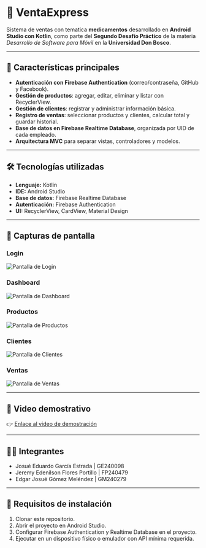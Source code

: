 # 📱 VentaExpress

Sistema de ventas con tematica **medicamentos** desarrollado en **Android Studio con Kotlin**, como parte del **Segundo Desafío Práctico** de la materia *Desarrollo de Software para Móvil* en la **Universidad Don Bosco**.

---

## 🚀 Características principales
- **Autenticación con Firebase Authentication** (correo/contraseña, GitHub y Facebook).  
- **Gestión de productos**: agregar, editar, eliminar y listar con RecyclerView.  
- **Gestión de clientes**: registrar y administrar información básica.  
- **Registro de ventas**: seleccionar productos y clientes, calcular total y guardar historial.  
- **Base de datos en Firebase Realtime Database**, organizada por UID de cada empleado.  
- **Arquitectura MVC** para separar vistas, controladores y modelos.

---

## 🛠️ Tecnologías utilizadas
- **Lenguaje:** Kotlin  
- **IDE:** Android Studio  
- **Base de datos:** Firebase Realtime Database  
- **Autenticación:** Firebase Authentication  
- **UI:** RecyclerView, CardView, Material Design  

---

## 📸 Capturas de pantalla
### Login
![Pantalla de Login](Fotos_readme/login.jpeg)

### Dashboard
![Pantalla de Dashboard](Fotos_readme/dashboard.jpeg)

### Productos
![Pantalla de Productos](Fotos_readme/productos.jpeg)

### Clientes
![Pantalla de Clientes](Fotos_readme/clientes.jpeg)

### Ventas
![Pantalla de Ventas](Fotos_readme/vntas.jpeg)

---

## 🎥 Video demostrativo
👉 [Enlace al video de demostración](https://udbedu-my.sharepoint.com/:v:/g/personal/ge240098_alumno_udb_edu_sv/EYJzU3L3yuxPpoD7Seykyu0BqTsqS6jHZQastasF9KiiHQ?e=X4QoXj&nav=eyJyZWZlcnJhbEluZm8iOnsicmVmZXJyYWxBcHAiOiJTdHJlYW1XZWJBcHAiLCJyZWZlcnJhbFZpZXciOiJTaGFyZURpYWxvZy1MaW5rIiwicmVmZXJyYWxBcHBQbGF0Zm9ybSI6IldlYiIsInJlZmVycmFsTW9kZSI6InZpZXcifX0%3D)

---

## 👨‍💻 Integrantes
- Josué Eduardo García Estrada     | GE240098  
- Jeremy Edenilson Flores Portillo | FP240479  
- Edgar Josué Gómez Meléndez       | GM240279  

---

## 📌 Requisitos de instalación
1. Clonar este repositorio.  
2. Abrir el proyecto en Android Studio.  
3. Configurar Firebase Authentication y Realtime Database en el proyecto.  
4. Ejecutar en un dispositivo físico o emulador con API mínima requerida.
